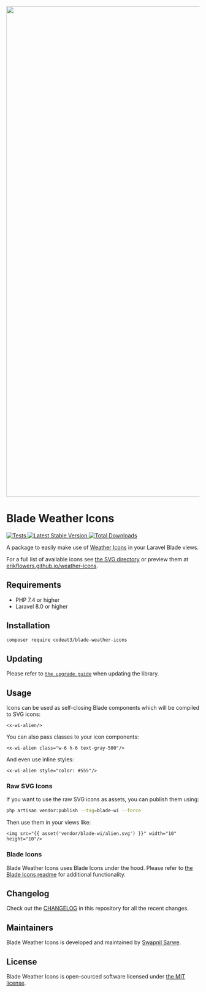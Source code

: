 <p align="center">
    <img src="https://banners.beyondco.de/Blade%20Weather%20Icons.png?theme=light&packageManager=composer+require&packageName=codeat3%2Fblade-weather-icons&pattern=architect&style=style_1&description=A+package+to+use+Weather+Icons+in+your+Laravel+Blade+views&md=1&showWatermark=1&fontSize=100px&images=https%3A%2F%2Flaravel.com%2Fimg%2Flogomark.min.svg" width="1280" title="Social Card Blade Weather Icons">
</p>

# Blade Weather Icons

<a href="https://github.com/codeat3/blade-weather-icons/actions?query=workflow%3ATests">
    <img src="https://github.com/codeat3/blade-weather-icons/workflows/Tests/badge.svg" alt="Tests">
</a>
<a href="https://packagist.org/packages/codeat3/blade-weather-icons">
    <img src="https://img.shields.io/packagist/v/codeat3/blade-weather-icons" alt="Latest Stable Version">
</a>
<a href="https://packagist.org/packages/codeat3/blade-weather-icons">
    <img src="https://img.shields.io/packagist/dt/codeat3/blade-weather-icons" alt="Total Downloads">
</a>

A package to easily make use of [Weather Icons](https://github.com/erikflowers/weather-icons) in your Laravel Blade views.

For a full list of available icons see [the SVG directory](resources/svg) or preview them at [erikflowers.github.io/weather-icons](https://erikflowers.github.io/weather-icons/).

## Requirements

- PHP 7.4 or higher
- Laravel 8.0 or higher

## Installation

```bash
composer require codeat3/blade-weather-icons
```

## Updating

Please refer to [`the upgrade guide`](UPGRADE.md) when updating the library.

## Usage

Icons can be used as self-closing Blade components which will be compiled to SVG icons:

```blade
<x-wi-alien/>
```

You can also pass classes to your icon components:

```blade
<x-wi-alien class="w-6 h-6 text-gray-500"/>
```

And even use inline styles:

```blade
<x-wi-alien style="color: #555"/>
```

### Raw SVG Icons

If you want to use the raw SVG icons as assets, you can publish them using:

```bash
php artisan vendor:publish --tag=blade-wi --force
```

Then use them in your views like:

```blade
<img src="{{ asset('vendor/blade-wi/alien.svg') }}" width="10" height="10"/>
```

### Blade Icons

Blade Weather Icons uses Blade Icons under the hood. Please refer to [the Blade Icons readme](https://github.com/blade-ui-kit/blade-icons) for additional functionality.

## Changelog

Check out the [CHANGELOG](CHANGELOG.md) in this repository for all the recent changes.

## Maintainers

Blade Weather Icons is developed and maintained by [Swapnil Sarwe](https://swapnilsarwe.com).

## License

Blade Weather Icons is open-sourced software licensed under [the MIT license](LICENSE.md).
